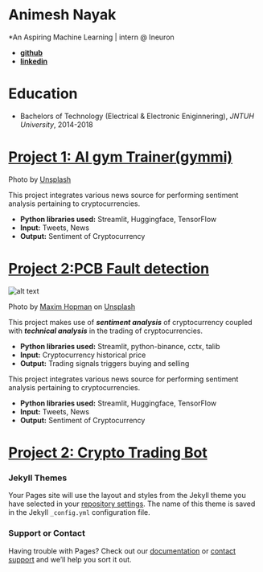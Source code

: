 # Animesh Nayak
*An Aspiring Machine Learning  | intern @ Ineuron
* **<A href="https://github.com/animeesh">github</A>**
* **<A href="www.linkedin.com/in/animeshnayak">linkedin</A>**

# Education

* Bachelors of Technology (Electrical & Electronic Eniginnering), *JNTUH University*, 2014-2018

# [Project 1: AI gym Trainer(gymmi)](http://youtube.com/dataprofessor)
Photo by <a href="https://www.google.com/url?sa=i&url=https%3A%2F%2Fwww.shutterstock.com%2Fvideo%2Fclip-1014575498-pcb-board-mainboard-smd-processor-animation-design&psig=AOvVaw3Kc07Pz8nconwKurpbviW0&ust=1622506988433000&source=images&cd=vfe&ved=0CAIQjRxqFwoTCLCF19vT8vACFQAAAAAdAAAAABAD">Unsplash</a>

This project integrates various news source for performing sentiment analysis pertaining to cryptocurrencies.
* **Python libraries used:** Streamlit, Huggingface, TensorFlow
* **Input:** Tweets, News
* **Output:** Sentiment of Cryptocurrency

# [Project 2:PCB Fault detection](http://youtube.com/dataprofessor)
![alt text](maxim-hopman-fiXLQXAhCfk-unsplash.jpg)

Photo by <a href="https://unsplash.com/@nampoh?utm_source=unsplash&utm_medium=referral&utm_content=creditCopyText">Maxim Hopman</a> on <a href="https://unsplash.com/s/photos/cryptocurrency-trading?utm_source=unsplash&utm_medium=referral&utm_content=creditCopyText">Unsplash</a>

This project makes use of ***sentiment analysis*** of cryptocurrency coupled with ***technical analysis*** in the trading of cryptocurrencies.
* **Python libraries used:** Streamlit, python-binance, cctx, talib
* **Input:** Cryptocurrency historical price
* **Output:** Trading signals triggers buying and selling


This project integrates various news source for performing sentiment analysis pertaining to cryptocurrencies.
* **Python libraries used:** Streamlit, Huggingface, TensorFlow
* **Input:** Tweets, News
* **Output:** Sentiment of Cryptocurrency

# [Project 2: Crypto Trading Bot](http://youtube.com/dataprofessor)

### Jekyll Themes

Your Pages site will use the layout and styles from the Jekyll theme you have selected in your [repository settings](https://github.com/animeesh/portfolio_Animesh_Nayak/settings/pages). The name of this theme is saved in the Jekyll `_config.yml` configuration file.

### Support or Contact

Having trouble with Pages? Check out our [documentation](https://docs.github.com/categories/github-pages-basics/) or [contact support](https://support.github.com/contact) and we’ll help you sort it out.
